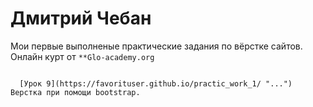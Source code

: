 # Дмитрий Чебан

Мои первые выполненые практические задания по вёрстке сайтов. Онлайн курт от <code>**Glo-academy.org</code>

<code>
  [Урок 9](https://favorituser.github.io/practic_work_1/ "...") Верстка при помощи bootstrap.
  </code>
